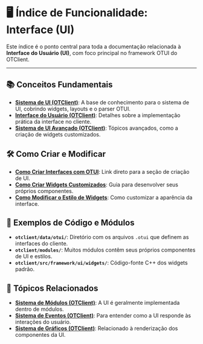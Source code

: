 # 🖥️ Índice de Funcionalidade: Interface (UI)

Este índice é o ponto central para toda a documentação relacionada à **Interface do Usuário (UI)**, com foco principal no framework OTUI do OTClient.

---

## 📚 Conceitos Fundamentais
- **[Sistema de UI (OTClient)](<../otclient_sistema_ui.md>)**: A base de conhecimento para o sistema de UI, cobrindo widgets, layouts e o parser OTUI.
- **[Interface do Usuário (OTClient)](<../otclient_interface_usuario.md>)**: Detalhes sobre a implementação prática da interface no cliente.
- **[Sistema de UI Avançado (OTClient)](<../otclient_sistema_ui_avancado.md>)**: Tópicos avançados, como a criação de widgets customizados.

## 🛠️ Como Criar e Modificar
- **[Como Criar Interfaces com OTUI](<./como_criar.md#otclient-cliente>)**: Link direto para a seção de criação de UI.
- **[Como Criar Widgets Customizados](<./como_criar.md#otclient-cliente>)**: Guia para desenvolver seus próprios componentes.
- **[Como Modificar o Estilo de Widgets](<./como_modificar.md#otclient-cliente>)**: Como customizar a aparência da interface.

## 📜 Exemplos de Código e Módulos
- **`otclient/data/otui/`**: Diretório com os arquivos `.otui` que definem as interfaces do cliente.
- **`otclient/modules/`**: Muitos módulos contêm seus próprios componentes de UI e estilos.
- **`otclient/src/framework/ui/widgets/`**: Código-fonte C++ dos widgets padrão.

## 🔗 Tópicos Relacionados
- **[Sistema de Módulos (OTClient)](<../otclient_sistema_modulos.md>)**: A UI é geralmente implementada dentro de módulos.
- **[Sistema de Eventos (OTClient)](<../otclient_sistema_eventos.md>)**: Para entender como a UI responde às interações do usuário.
- **[Sistema de Gráficos (OTClient)](<../otclient_sistema_graficos.md>)**: Relacionado à renderização dos componentes da UI.
